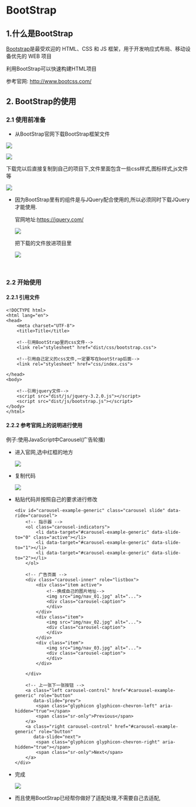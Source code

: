 # BootStrap

## 1.什么是BootStrap

[Bootstrap](http://www.bootcss.com/)是最受欢迎的 HTML、CSS 和 JS 框架，用于开发响应式布局、移动设备优先的 WEB 项目

利用BootStrap可以快速构建HTML项目

参考官网: http://www.bootcss.com/

## 2. BootStrap的使用

### 2.1 使用前准备

- 从BootStrap官网下载BootStrap框架文件

![](img/BootStrap1.jpg)



![](img/BootStrap2.jpg)



下载完以后直接复制到自己的项目下,文件里面包含一些css样式,图标样式,js文件等

![](img/BootStrap3.jpg)



- 因为BootStrap里有的组件是与JQuery配合使用的,所以必须同时下载JQuery才能使用.

  官网地址:https://jquery.com/

  ![](img/BootStrap6.jpg)

  把下载的文件放进项目里

  ![](img/BootStrap7.jpg)

  ​

### 2.2 开始使用

#### 2.2.1 引用文件

```
<!DOCTYPE html>
<html lang="en">
<head>
    <meta charset="UTF-8">
    <title>Title</title>

    <!--引用BootStrap里的css文件-->
    <link rel="stylesheet" href="dist/css/bootstrap.css">

    <!--引用自己定义的css文件,一定要写在bootStrap后面-->
    <link rel="stylesheet" href="css/index.css">

</head>
<body>

    <!--引用jquery文件-->
    <script src="dist/js/jquery-3.2.0.js"></script>
    <script src="dist/js/bootstrap.js"></script>
</body>
</html>
```

#### 2.2.2 参考官网上的说明进行使用

例子:使用JavaScript中Carousel(广告轮播)

- 进入官网,选中红框的地方

  ![](img/BootStrap4.jpg)

- 复制代码

  ![](img/BootStrap5.jpg)

- 粘贴代码并按照自己的要求进行修改

  ```
  <div id="carousel-example-generic" class="carousel slide" data-ride="carousel">
      <!-- 指示器 -->
      <ol class="carousel-indicators">
          <li data-target="#carousel-example-generic" data-slide-to="0" class="active"></li>
          <li data-target="#carousel-example-generic" data-slide-to="1"></li>
          <li data-target="#carousel-example-generic" data-slide-to="2"></li>
      </ol>

      <!-- 广告页面 -->
      <div class="carousel-inner" role="listbox">
          <div class="item active">
              <!--换成自己的图片地址-->
              <img src="img/nav_01.jpg" alt="...">
              <div class="carousel-caption">
              </div>
          </div>
          <div class="item">
              <img src="img/nav_02.jpg" alt="...">
              <div class="carousel-caption">
              </div>
          </div>
          <div class="item">
              <img src="img/nav_03.jpg" alt="...">
              <div class="carousel-caption">
              </div>
          </div>

      </div>

      <!-- 上一张下一张按钮 -->
      <a class="left carousel-control" href="#carousel-example-generic" role="button"
         data-slide="prev">
          <span class="glyphicon glyphicon-chevron-left" aria-hidden="true"></span>
          <span class="sr-only">Previous</span>
      </a>
      <a class="right carousel-control" href="#carousel-example-generic" role="button"
         data-slide="next">
          <span class="glyphicon glyphicon-chevron-right" aria-hidden="true"></span>
          <span class="sr-only">Next</span>
      </a>
  </div>
  ```

- 完成

  ![](img/GIF.gif)

- 而且使用BootStrap已经帮你做好了适配处理,不需要自己去适配,